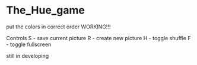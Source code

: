 # The_Hue_game
put the colors in correct order
WORKING!!!

Controls
S - save current picture
R - create new picture
H - toggle shuffle
F - toggle fullscreen


still in developing
